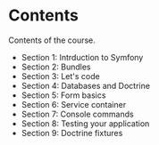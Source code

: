 # Contents
Contents of the course.

- Section 1: Intrduction to Symfony
- Section 2: Bundles
- Section 3: Let's code
- Section 4: Databases and Doctrine
- Section 5: Form basics
- Section 6: Service container
- Section 7: Console commands
- Section 8: Testing your application
- Section 9: Doctrine fixtures
